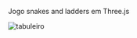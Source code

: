 Jogo snakes and ladders em Three.js

![tabuleiro](https://github.com/catarinamp02/Snakes-Ladders/assets/102358615/c9fe0e91-13dd-40fe-8aa8-e8c59ef7947b)
